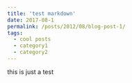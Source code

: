 ```yaml
---
title: 'test markdown'
date: 2017-08-1
permalink: /posts/2012/08/blog-post-1/
tags:
  - cool posts
  - category1
  - category2
---
```

this is just a test
